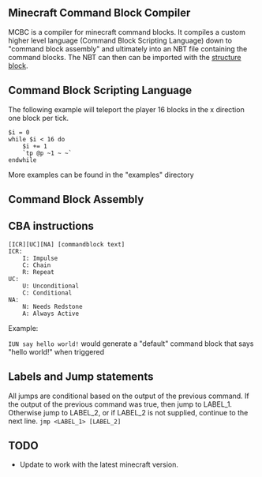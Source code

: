Minecraft Command Block Compiler
-------------------------------
MCBC is a compiler for minecraft command blocks. It compiles a custom higher level language (Command Block Scripting Language) down to "command block assembly" and ultimately into an NBT file containing the command blocks. The NBT can then can be imported with the [structure block](https://minecraft.gamepedia.com/Structure_Block).

Command Block Scripting Language
--------------------------------
The following example will teleport the player 16 blocks in the x direction one block per tick.
```
$i = 0
while $i < 16 do
	$i += 1
	`tp @p ~1 ~ ~`
endwhile
```

More examples can be found in the "examples" directory

Command Block Assembly
---
## CBA instructions
```
[ICR][UC][NA] [commandblock text]
ICR:
	I: Impulse
	C: Chain
	R: Repeat
UC:
	U: Unconditional
	C: Conditional
NA:
	N: Needs Redstone
	A: Always Active
```

Example:

`IUN say hello world!`
would generate a "default" command block that says "hello world!" when triggered

## Labels and Jump statements
All jumps are conditional based on the output of the previous command.
If the output of the previous command was true, then jump to LABEL_1.
Otherwise jump to LABEL_2, or if LABEL_2 is not supplied, continue to the next line.
`jmp <LABEL_1> [LABEL_2]`

TODO
----
- Update to work with the latest minecraft version.
